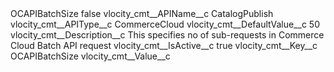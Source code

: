 <?xml version="1.0" encoding="UTF-8"?>
<CustomMetadata xmlns="http://soap.sforce.com/2006/04/metadata" xmlns:xsi="http://www.w3.org/2001/XMLSchema-instance" xmlns:xsd="http://www.w3.org/2001/XMLSchema">
    <label>OCAPIBatchSize</label>
    <protected>false</protected>
    <values>
        <field>vlocity_cmt__APIName__c</field>
        <value xsi:type="xsd:string">CatalogPublish</value>
    </values>
    <values>
        <field>vlocity_cmt__APIType__c</field>
        <value xsi:type="xsd:string">CommerceCloud</value>
    </values>
    <values>
        <field>vlocity_cmt__DefaultValue__c</field>
        <value xsi:type="xsd:string">50</value>
    </values>
    <values>
        <field>vlocity_cmt__Description__c</field>
        <value xsi:type="xsd:string">This specifies no of sub-requests in Commerce Cloud Batch API request</value>
    </values>
    <values>
        <field>vlocity_cmt__IsActive__c</field>
        <value xsi:type="xsd:boolean">true</value>
    </values>
    <values>
        <field>vlocity_cmt__Key__c</field>
        <value xsi:type="xsd:string">OCAPIBatchSize</value>
    </values>
    <values>
        <field>vlocity_cmt__Value__c</field>
        <value xsi:nil="true"/>
    </values>
</CustomMetadata>
